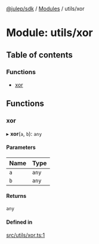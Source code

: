 [@julep/sdk](../README.md) / [Modules](../modules.md) / utils/xor

# Module: utils/xor

## Table of contents

### Functions

- [xor](utils_xor.md#xor)

## Functions

### xor

▸ **xor**(`a`, `b`): `any`

#### Parameters

| Name | Type |
| :------ | :------ |
| `a` | `any` |
| `b` | `any` |

#### Returns

`any`

#### Defined in

[src/utils/xor.ts:1](https://github.com/julep-ai/julep/blob/b521a9cb7e5c8533952f87b0b673ea1858468ade/sdks/ts/src/utils/xor.ts#L1)

